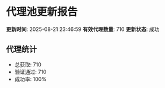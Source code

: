# 代理池更新报告

**更新时间**: 2025-08-21 23:46:59
**有效代理数量**: 710
**更新状态**:  成功

## 代理统计
- 总获取: 710
- 验证通过: 710
- 成功率: 100%
